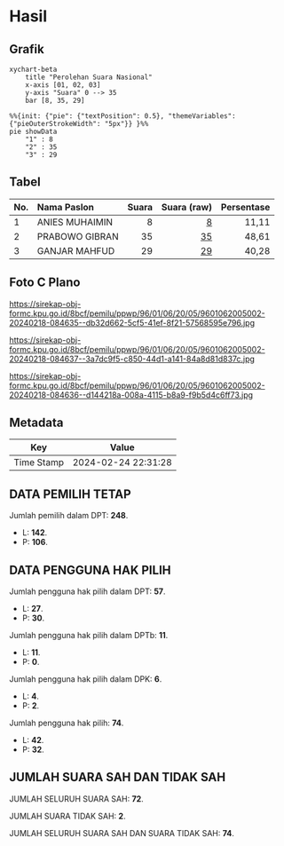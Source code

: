 # Hasil

## Grafik

```mermaid
xychart-beta
    title "Perolehan Suara Nasional"
    x-axis [01, 02, 03]
    y-axis "Suara" 0 --> 35
    bar [8, 35, 29]
```

```mermaid
%%{init: {"pie": {"textPosition": 0.5}, "themeVariables": {"pieOuterStrokeWidth": "5px"}} }%%
pie showData
    "1" : 8
    "2" : 35
    "3" : 29
```

## Tabel

| No. | Nama Paslon    | Suara | Suara (raw) | Persentase |
|:--- |:-------------- | -----:| -----------:| ----------:|
| 1   | ANIES MUHAIMIN | 8     | [8][p-1]    | 11,11      |
| 2   | PRABOWO GIBRAN | 35    | [35][p-2]   | 48,61      |
| 3   | GANJAR MAHFUD  | 29    | [29][p-3]   | 40,28      |


[p-1]: https://github.com/gigit-pemilu/pemilu-2024/blob/main/pilpres/hitung-suara/sub/96-papua-barat-daya/sub/01-sorong/sub/06-seget/sub/2005-pulau-kasim/sub/002-tps/sub/paslon-1.txt
[p-2]: https://github.com/gigit-pemilu/pemilu-2024/blob/main/pilpres/hitung-suara/sub/96-papua-barat-daya/sub/01-sorong/sub/06-seget/sub/2005-pulau-kasim/sub/002-tps/sub/paslon-2.txt
[p-3]: https://github.com/gigit-pemilu/pemilu-2024/blob/main/pilpres/hitung-suara/sub/96-papua-barat-daya/sub/01-sorong/sub/06-seget/sub/2005-pulau-kasim/sub/002-tps/sub/paslon-3.txt

## Foto C Plano

https://sirekap-obj-formc.kpu.go.id/8bcf/pemilu/ppwp/96/01/06/20/05/9601062005002-20240218-084635--db32d662-5cf5-41ef-8f21-57568595e796.jpg

https://sirekap-obj-formc.kpu.go.id/8bcf/pemilu/ppwp/96/01/06/20/05/9601062005002-20240218-084637--3a7dc9f5-c850-44d1-a141-84a8d81d837c.jpg

https://sirekap-obj-formc.kpu.go.id/8bcf/pemilu/ppwp/96/01/06/20/05/9601062005002-20240218-084636--d144218a-008a-4115-b8a9-f9b5d4c6ff73.jpg


## Metadata

| Key        | Value               |
| ---------- | ------------------- |
| Time Stamp | 2024-02-24 22:31:28 |


## DATA PEMILIH TETAP

Jumlah pemilih dalam DPT: **248**.
 * L: **142**.
 * P: **106**.

## DATA PENGGUNA HAK PILIH

Jumlah pengguna hak pilih dalam DPT: **57**.
 * L: **27**.
 * P: **30**.

Jumlah pengguna hak pilih dalam DPTb: **11**.
 * L: **11**.
 * P: **0**.

Jumlah pengguna hak pilih dalam DPK: **6**.
 * L: **4**.
 * P: **2**.

Jumlah pengguna hak pilih: **74**.
 * L: **42**.
 * P: **32**.

## JUMLAH SUARA SAH DAN TIDAK SAH

JUMLAH SELURUH SUARA SAH: **72**.

JUMLAH SUARA TIDAK SAH: **2**.

JUMLAH SELURUH SUARA SAH DAN SUARA TIDAK SAH: **74**.



